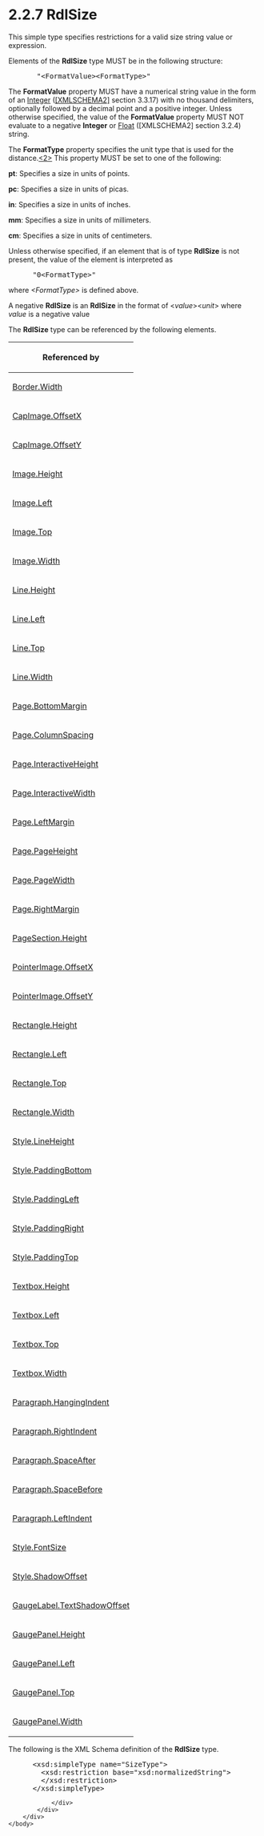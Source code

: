 <html dir="LTR" xmlns:mshelp="http://msdn.microsoft.com/mshelp" xmlns:ddue="http://ddue.schemas.microsoft.com/authoring/2003/5" xmlns:xlink="http://www.w3.org/1999/xlink" xmlns:tool="http://www.microsoft.com/tooltip">
    <head>
        <meta http-equiv="Content-Type" content="text/html; CHARSET=utf-8"></meta>
        <meta name="save" content="history"></meta>
        <title>2.2.7 RdlSize</title>
        <xml>
            <mshelp:toctitle title="2.2.7 RdlSize"></mshelp:toctitle>
            <mshelp:rltitle title="[MS-RDL]: RdlSize"></mshelp:rltitle>
            <mshelp:keyword index="A" term="b40c092e-4fe5-4f7b-a0bf-c98df1361c90"></mshelp:keyword>
            <mshelp:attr name="DCSext.ContentType" value="open specification"></mshelp:attr>
            <mshelp:attr name="AssetID" value="b40c092e-4fe5-4f7b-a0bf-c98df1361c90"></mshelp:attr>
            <mshelp:attr name="TopicType" value="kbRef"></mshelp:attr>
            <mshelp:attr name="DCSext.Title" value="[MS-RDL]: RdlSize" />
        </xml>
    </head>
    <body>
        <div id="header">
            <h1 class="heading">2.2.7 RdlSize</h1>
        </div>
        <div id="mainSection">
            <div id="mainBody">
                <div id="allHistory" class="saveHistory"></div>
                <div id="sectionSection0" class="section" name="collapseableSection">
                    

<p>This simple type specifies restrictions for a valid size
string value or expression. </p>

<p>Elements of the <b>RdlSize</b> type MUST be in the following
structure:</p>

<dl>
<dd>
<div><pre>  &quot;&lt;FormatValue&gt;&lt;FormatType&gt;&quot; 
</pre></div>
</dd></dl>

<p>The <b>FormatValue</b> property MUST have a numerical string
value in the form of an <a href="176fbb59-c3e2-430c-b1bb-37fd15df813e.md">Integer</a>
(<a href="https://go.microsoft.com/fwlink/?LinkId=90610">[XMLSCHEMA2]</a>
section 3.3.17) with no thousand delimiters, optionally followed by a decimal
point and a positive integer. Unless otherwise specified, the value of the <b>FormatValue</b>
property MUST NOT evaluate to a negative <b>Integer</b> or <a href="c7d0946f-992e-4abc-a304-09b53e030692.md">Float</a> ([XMLSCHEMA2]
section 3.2.4) string.</p>

<p>The <b>FormatType</b> property specifies the unit type that
is used for the distance.<a id="Appendix_A_Target_2"></a><a href="1fe5fd87-2de5-4b2c-b762-5a4fd1373621.md#Appendix_A_2" aria-label="Product behavior note 2">&lt;2&gt;</a> This
property MUST be set to one of the following:</p>

<p><b>pt</b>: Specifies a size in units of points.</p>

<p><b>pc</b>: Specifies a size in units of picas.</p>

<p><b>in</b>: Specifies a size in units of inches.</p>

<p><b>mm</b>: Specifies a size in units of millimeters.</p>

<p><b>cm</b>: Specifies a size in units of centimeters.</p>

<p>Unless otherwise specified, if an element that is of type <b>RdlSize</b>
is not present, the value of the element is interpreted as </p>

<dl>
<dd>
<div><pre> &quot;0&lt;FormatType&gt;&quot;
</pre></div>
</dd></dl>

<p>where <i>&lt;FormatType&gt;</i> is defined above.</p>

<p>A negative <b>RdlSize</b> is an <b>RdlSize</b> in the format
of &lt;<i>value</i>&gt;&lt;<i>unit</i>&gt; where <i>value</i> is a negative
value</p>

<p>The <b>RdlSize</b> type can be referenced by the following
elements.</p>

<table>
 <thead>
  <tr>
   <th>
   <p>Referenced by</p>
   </th>
  </tr>
 </thead>
 <tr>
  <td>
  <p><a href="c7978ca5-19ec-4c2a-9060-33d0c1c4e3fa.md">Border.Width</a></p>
  </td>
 </tr>
 <tr>
  <td>
  <p><a href="a2446e4e-8f00-4a7a-bcda-4d11a58a38ee.md">CapImage.OffsetX</a></p>
  </td>
 </tr>
 <tr>
  <td>
  <p><a href="53ff7c1f-8e56-4357-849e-12effddbe0c4.md">CapImage.OffsetY</a></p>
  </td>
 </tr>
 <tr>
  <td>
  <p><a href="609bc189-ac3d-4cdf-be4a-fabf60a085d2.md">Image.Height</a></p>
  </td>
 </tr>
 <tr>
  <td>
  <p><a href="4eed7a21-8aea-4c32-bec9-1cb710f5413a.md">Image.Left</a></p>
  </td>
 </tr>
 <tr>
  <td>
  <p><a href="87b4ca54-7e3c-4fb6-bf62-9e24b7dd36fd.md">Image.Top</a></p>
  </td>
 </tr>
 <tr>
  <td>
  <p><a href="75d4952a-1244-441e-acac-3fad2a2045bf.md">Image.Width</a></p>
  </td>
 </tr>
 <tr>
  <td>
  <p><a href="c10b71f1-9fd1-467e-9027-8ba09d948965.md">Line.Height</a></p>
  </td>
 </tr>
 <tr>
  <td>
  <p><a href="0231752c-55e4-4d3d-8c31-b53e872a42a4.md">Line.Left</a></p>
  </td>
 </tr>
 <tr>
  <td>
  <p><a href="9b585cf3-334b-42a1-b841-e776dacfe6a4.md">Line.Top</a></p>
  </td>
 </tr>
 <tr>
  <td>
  <p><a href="10b4a822-b812-4a8c-babe-889be73ecec6.md">Line.Width</a></p>
  </td>
 </tr>
 <tr>
  <td>
  <p><a href="82ed385d-5455-4e9f-9360-cc019bcdda91.md">Page.BottomMargin</a></p>
  </td>
 </tr>
 <tr>
  <td>
  <p><a href="b648281f-5fbb-44a5-ab0f-c86a92c68e4e.md">Page.ColumnSpacing</a></p>
  </td>
 </tr>
 <tr>
  <td>
  <p><a href="e084243e-48cf-4ed0-9e05-f6424c026e84.md">Page.InteractiveHeight</a></p>
  </td>
 </tr>
 <tr>
  <td>
  <p><a href="241e599b-6a82-4470-a1b7-695d0bab3c17.md">Page.InteractiveWidth</a></p>
  </td>
 </tr>
 <tr>
  <td>
  <p><a href="97217572-61aa-4a6e-b454-dbf413f4cbd3.md">Page.LeftMargin</a></p>
  </td>
 </tr>
 <tr>
  <td>
  <p><a href="6026725c-1a0f-4ec6-b099-e3bac8514aca.md">Page.PageHeight</a></p>
  </td>
 </tr>
 <tr>
  <td>
  <p><a href="92004960-1629-4b4b-93bc-5d1ca400942b.md">Page.PageWidth</a></p>
  </td>
 </tr>
 <tr>
  <td>
  <p><a href="971c31e3-dcec-4fc3-9fb0-a6185a607a9c.md">Page.RightMargin</a></p>
  </td>
 </tr>
 <tr>
  <td>
  <p><a href="827278e2-fe84-44c8-b8dc-dfc5657bfb87.md">PageSection.Height</a></p>
  </td>
 </tr>
 <tr>
  <td>
  <p><a href="f60dfd84-373b-4688-8be9-b4f0da0f5c10.md">PointerImage.OffsetX</a></p>
  </td>
 </tr>
 <tr>
  <td>
  <p><a href="db54d3e3-141f-40cc-8b75-a0105c1f6b94.md">PointerImage.OffsetY</a></p>
  </td>
 </tr>
 <tr>
  <td>
  <p><a href="030fe125-9381-47fd-b51a-9753fe4e2c6e.md">Rectangle.Height</a></p>
  </td>
 </tr>
 <tr>
  <td>
  <p><a href="b903fc31-a9f5-427d-89b8-9d6d61ea442b.md">Rectangle.Left</a></p>
  </td>
 </tr>
 <tr>
  <td>
  <p><a href="a298b49e-0fc5-489c-a39a-bae7a431053d.md">Rectangle.Top</a></p>
  </td>
 </tr>
 <tr>
  <td>
  <p><a href="7d922a33-3c5d-4def-9bba-45e4feb9898a.md">Rectangle.Width</a></p>
  </td>
 </tr>
 <tr>
  <td>
  <p><a href="c4b918c6-e1f6-4fa4-b814-e9039cbe1a5b.md">Style.LineHeight</a></p>
  </td>
 </tr>
 <tr>
  <td>
  <p><a href="446ec1b9-3051-4f07-9b89-fc9a3dd4d60d.md">Style.PaddingBottom</a></p>
  </td>
 </tr>
 <tr>
  <td>
  <p><a href="82799536-73b6-49de-8cca-639917803edc.md">Style.PaddingLeft</a></p>
  </td>
 </tr>
 <tr>
  <td>
  <p><a href="96311360-41d6-4b81-a4de-449370a77ae5.md">Style.PaddingRight</a></p>
  </td>
 </tr>
 <tr>
  <td>
  <p><a href="6e0e91a3-d6be-4843-b872-9f124cae4fcc.md">Style.PaddingTop</a></p>
  </td>
 </tr>
 <tr>
  <td>
  <p><a href="024befa4-ac53-4b48-8ad8-ad39a6cdcb60.md">Textbox.Height</a></p>
  </td>
 </tr>
 <tr>
  <td>
  <p><a href="35c8b92f-7e6f-427e-928d-e8259fdb1214.md">Textbox.Left</a></p>
  </td>
 </tr>
 <tr>
  <td>
  <p><a href="ca3fb11e-9f29-4ec7-81ce-39dbe37cca70.md">Textbox.Top</a></p>
  </td>
 </tr>
 <tr>
  <td>
  <p><a href="00c582da-127e-4190-9da9-fed7b9a41d22.md">Textbox.Width</a></p>
  </td>
 </tr>
 <tr>
  <td>
  <p><a href="b1b6715b-9e1c-414f-a5f9-08c94ec5ddf5.md">Paragraph.HangingIndent</a></p>
  </td>
 </tr>
 <tr>
  <td>
  <p><a href="06ca85a8-a799-454b-a653-b9924a0e6cba.md">Paragraph.RightIndent</a></p>
  </td>
 </tr>
 <tr>
  <td>
  <p><a href="745eb622-c45a-4f1f-a421-63da54c48bcb.md">Paragraph.SpaceAfter</a></p>
  </td>
 </tr>
 <tr>
  <td>
  <p><a href="4bda06f1-6824-4e88-81a1-07e0ce673359.md">Paragraph.SpaceBefore</a></p>
  </td>
 </tr>
 <tr>
  <td>
  <p><a href="f61822f5-aca8-4a49-8b92-f572eb3be7e2.md">Paragraph.LeftIndent</a></p>
  </td>
 </tr>
 <tr>
  <td>
  <p><a href="6e22f307-85f8-4212-b9d2-d73a613a1838.md">Style.FontSize</a></p>
  </td>
 </tr>
 <tr>
  <td>
  <p><a href="83e054b2-ef86-4761-9784-9a80eadb94eb.md">Style.ShadowOffset</a></p>
  </td>
 </tr>
 <tr>
  <td>
  <p><a href="ab8e9791-9008-4bae-96c2-34dec140d299.md">GaugeLabel.TextShadowOffset</a></p>
  </td>
 </tr>
 <tr>
  <td>
  <p><a href="8c8a2d92-a87c-4cc1-abde-05bd96b8fc71.md">GaugePanel.Height</a></p>
  </td>
 </tr>
 <tr>
  <td>
  <p><a href="1fbd73ad-fa4e-4642-8b9d-b6b179297a31.md">GaugePanel.Left</a></p>
  </td>
 </tr>
 <tr>
  <td>
  <p><a href="29835771-36d7-4eec-a4a9-7df6693e2506.md">GaugePanel.Top</a></p>
  </td>
 </tr>
 <tr>
  <td>
  <p><a href="bd006b2e-f406-41bd-a8cc-67d024b32a73.md">GaugePanel.Width</a></p>
  </td>
 </tr>
</table>

<p>The following is the XML Schema definition of the <b>RdlSize</b>
type.</p>

<dl>
<dd>
<div><pre> &lt;xsd:simpleType name=&quot;SizeType&quot;&gt;
   &lt;xsd:restriction base=&quot;xsd:normalizedString&quot;&gt;
   &lt;/xsd:restriction&gt;
 &lt;/xsd:simpleType&gt;
</pre></div>
</dd></dl>


                </div>
            </div>
        </div>
    </body>
</html>